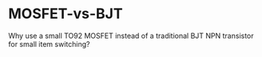 # MOSFET-vs-BJT
Why use a small TO92 MOSFET instead of a traditional BJT NPN transistor for small item switching?
